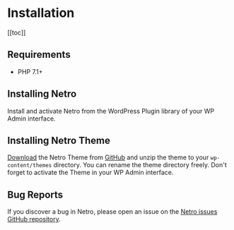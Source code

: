 # Installation

[[toc]]

## Requirements

*   PHP 7.1+

## Installing Netro

Install and activate Netro from the WordPress Plugin library of your WP Admin interface.

## Installing Netro Theme

[Download](https://github.com/loeffel-io/netro/archive/master.zip) the Netro Theme from [GitHub](https://github.com/loeffel-io/netro/archive/master.zip) and unzip the theme to your `wp-content/themes` directory.
You can rename the theme directory freely. Don't forget to activate the Theme in your WP Admin interface.


## Bug Reports

If you discover a bug in Netro, please open an issue on the [Netro issues GitHub repository](https://github.com/loeffel-io/netro/issues).
